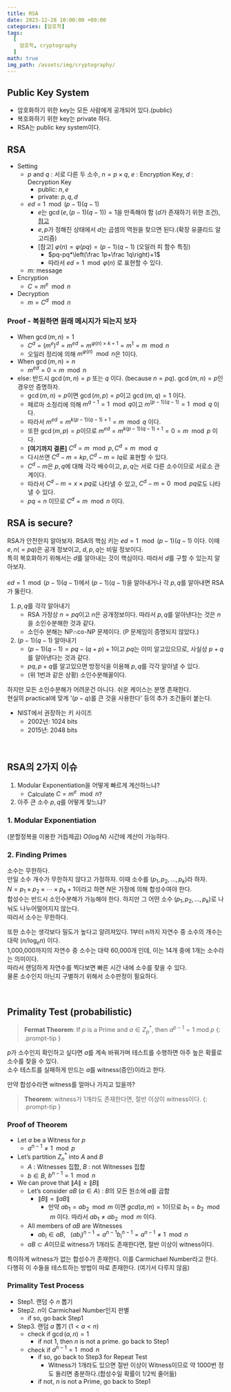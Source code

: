 ```yaml
---
title: RSA
date: 2023-12-28 10:00:00 +09:00
categories: [암호학]
tags:
  [
    암호학, cryptography
  ]
math: true
img_path: /assets/img/cryptography/
---
```


## Public Key System

- 암호화하기 위한 key는 모든 사람에게 공개되어 있다.(public)
- 복호화하기 위한 key는 private 하다.
- RSA는 public key system이다.

## RSA

- Setting
    - $p$ and $q$ : 서로 다른 두 소수, $n=p\times q$, $e$ : Encryption Key, $d$ : Decryption Key
        - public: $n, e$
        - private: $p, q, d$
    - $ed=1 \mod {(p-1)(q-1)}$
        - $e$는 $\gcd(e, (p-1)(q-1))=1$을 만족해야 함 ($d$가 존재하기 위한 조건), [참고](https://redcarrot1.github.io/posts/Modular/#theorem)
        - $e, p$가 정해진 상태에서 $d$는 곱셈의 역원을 찾으면 된다.(확장 유클리드 알고리즘)
        - \[참고\] $\varphi(n)=\varphi(pq)=(p-1)(q-1)$ (오일러 피 함수 특징)
            - $pq-pq*\left(\frac 1p+\frac 1q\right)+1$
            - 따라서 $ed=1 \mod \varphi(n)$ 로 표현할 수 있다.
    - $m$: message
- Encryption
    - $C=m^e \mod n$
- Decryption
    - $m=C^d \mod n$

### Proof - 복원하면 원래 메시지가 되는지 보자

- When $\gcd(m, n)=1$
    - $C^d=(m^e)^d=m^{ed}=m^{\varphi(n)\times k + 1}=m^1=m \mod n$
    - 오일러 정리에 의해 $m^{\varphi(n)} \mod n$은 1이다.
- When $\gcd(m, n)=n$
    - $m^{ed}=0=m \mod n$
- else: 반드시 $\gcd(m, n)=p$ 또는 $q$ 이다. (because $n=pq$). $\gcd(m, n)=p$인 경우만 증명하자.
    - $\gcd(m, n)=p$이면 $\gcd(m, p)=p$이고 $\gcd(m, q)=1$ 이다.
    - 페르마 소정리에 의해 $m^{q-1}=1 \mod q$이고 $m^{(p-1)(q-1)}=1 \mod q$ 이다.
    - 따라서 $m^{ed}=m^{k(p-1)(q-1)+ 1}=m \mod q$ 이다.
    - 또한 $\gcd(m, p)=p$이므로 $m^{ed}=m^{k(p-1)(q-1)+ 1}=0=m \mod p$ 이다.
    - **\[여기까지 결론\]** $C^d=m \mod p, C^d=m \mod q$
    - 다시쓰면 $C^d-m=kp, C^d-m=lq$로 표현할 수 있다.
    - $C^d-m$은 $p, q$에 대해 각각 배수이고, $p, q$는 서로 다른 소수이므로 서로소 관계이다.
    - 따라서 $C^d-m = x\times pq$로 나타낼 수 있고, $C^d-m=0 \mod pq$로도 나타낼 수 있다.
    - $pq=n$ 이므로 $C^d=m \mod n$ 이다.

## RSA is secure?
RSA가 안전한지 알아보자. RSA의 핵심 키는 $ed=1 \mod (p-1)(q-1)$ 이다. 이때 $e, n(=pq)$은 공개 정보이고, $d, p, q$는 비밀 정보이다.<br>
특히 복호화하기 위해서는 $d$를 알아내는 것이 핵심이다. 따라서 $d$를 구할 수 있는지 알아보자.<br>
<br>
$ed=1 \mod (p-1)(q-1)$에서 $(p-1)(q-1)$을 알아내거나 각 $p, q$를 알아내면 RSA가 뚫린다.
1. $p, q$를 각각 알아내기
    - RSA 가정상 $n=pq$이고 $n$은 공개정보이다. 따라서 $p, q$를 알아낸다는 것은 $n$을 소인수분해한 것과 같다.
    - 소인수 분해는 NP$\cap$co-NP 문제이다. (P 문제임이 증명되지 않았다.)
2. $(p-1)(q-1)$ 알아내기
    - $(p-1)(q-1)=pq-(q+p)+1$이고 $pq$는 이미 알고있으므로, 사실상 $p+q$를 알아낸다는 것과 같다.
    - $pq, p+q$를 알고있으면 방정식을 이용해 $p, q$를 각각 알아낼 수 있다.
    - (위 1번과 같은 상황) 소인수분해꼴이다.<br>

하지만 모든 소인수분해가 어려운건 아니다. 쉬운 케이스는 분명 존재한다.<br>
현실의 practical에 맞게 '$(p-q)$를 큰 것을 사용한다' 등의 추가 조건들이 붙는다.

- NIST에서 권장하는 키 사이즈 
    - 2002년: 1024 bits
    - 2015년: 2048 bits

<br>

## RSA의 2가지 이슈
1. Modular Exponentiation을 어떻게 빠르게 계산하느냐?
    - Calculate $C=m^e\mod n$?
2. 아주 큰 소수 $p, q$를 어떻게 찾느냐?

### 1. Modular Exponentiation
(분할정복을 이용한 거듭제곱) $O(\log N)$ 시간에 계산이 가능하다.

### 2. Finding Primes
소수는 무한하다.<br>
만일 소수 개수가 무한하지 않다고 가정하자. 이때 소수를 $(p_1, p_2, ..., p_k)$라 하자.<br>
$N=p_1\times p_2 \times \cdots \times p_k +1$이라고 하면 $N$은 가정에 의해 합성수여야 한다.<br>
합성수는 반드시 소인수분해가 가능해야 한다. 하지만 그 어떤 소수 $(p_1, p_2, ..., p_k)$로 나눠도 나누어떨어지지 않는다.<br>
따라서 소수는 무한하다.

또한 소수는 생각보다 밀도가 높다고 알려져있다. 1부터 n까지 자연수 중 소수의 개수는 대락 $(n/\log_en)$ 이다.<br>
1,000,000까지의 자연수 중 소수는 대략 60,000개 인데, 이는 14개 중에 1개는 소수라는 의미이다.<br>
따라서 랜덤하게 자연수를 찍다보면 빠른 시간 내에 소수를 찾을 수 있다.<br>
물론 소수인지 아닌지 구별하기 위해서 소수판정이 필요하다.

<br>

## Primality Test (probabilistic)

> **Fermat Theorem**: If $p$ is a Prime and $a\in Z^*_p$, then $a^{p-1}=1$ mod $p$
{: .prompt-tip }

$p$가 소수인지 확인하고 싶다면 $a$를 계속 바꿔가며 테스트를 수행하면 아주 높은 확률로 소수를 찾을 수 있다.<br>
소수 테스트를 실패하게 만드는 $a$를 witness(증인)이라고 한다.<br>

만약 합성수라면 witness를 얼마나 가지고 있을까?<br>
> **Theorem**: witness가 1개라도 존재한다면, 절반 이상이 witness이다.
{: .prompt-tip }

### Proof of Theorem
- Let $a$ be a Witness for $p$
    - $a^{n-1}\ne1 \mod p$
- Let’s partition $Z^*_n$ into $A$ and $B$
    - $A$ : Witnesses 집합,  $B$ : not Witnesses 집합
    - $b\in B$, $b^{n-1}=1 \mod n$
- We can prove that $\|A\|\ge \|B\|$
    - Let’s consider $aB$ ($a \in A$) : $B$의 모든 원소에 $a$를 곱함
        - $\|B\|=\|aB\|$
            - 만약 $ab_1=ab_2 \mod m$ 이면 $gcd(a, m)=1$이므로 $b_1=b_2 \mod m$ 이다. 따라서 $ab_1\not = ab_2 \mod m$ 이다.
    - All members of $aB$ are Witnesses
        - $ab_i \in aB, ~~~(ab_i)^{n-1}=a^{n-1}b^{n-1}_i=a^{n-1}\ne 1 \mod n$
    - $aB \subset A$이므로  witness가 1개라도 존재한다면, 절반 이상이 witness이다.

특이하게 witness가 없는 합성수가 존재한다. 이를 Carmichael Number라고 한다. 다행히 이 수들을 테스트하는 방법이 따로 존재한다. (여기서 다루지 않음)<br>

### Primality Test Process
- Step1. 랜덤 수 $n$ 뽑기
- Step2. $n$이 Carmichael Number인지 판별
    - if so, go back Step1
- Step3. 랜덤 $a$ 뽑기 $(1\lt a \lt n)$
    - check if $\gcd(a, n)=1$
        - if not $1$, then $n$ is not a prime. go back to Step1
    - check if $a^{n-1}=1 \mod n$
        - if so, go back to Step3 for Repeat Test
            - Witness가 1개라도 있으면 절반 이상이 Witness이므로 약 1000번 정도 돌리면 충분하다.(합성수일 확률이 1/2씩 줄어듦)
        - if not, $n$ is not a Prime, go back to Step1
